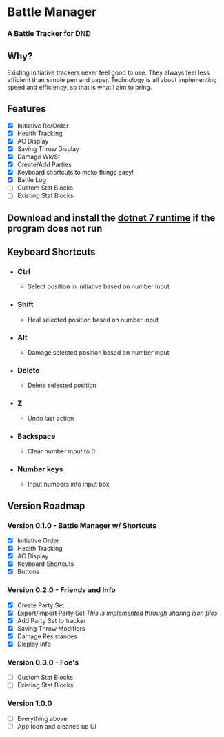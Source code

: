 # Battle Manager

### A Battle Tracker for DND

## Why?
Existing initiative trackers never feel good to use. They always feel less efficient than simple pen and paper. Technology is all about implementing speed and efficiency, so that is what I aim to bring. 

## Features
- [x] Initiative Re/Order
- [x] Health Tracking
- [x] AC Display
- [x] Saving Throw Display
- [x] Damage Wk/St
- [x] Create/Add Parties
- [x] Keyboard shortcuts to make things easy!
- [x] Battle Log
- [ ] Custom Stat Blocks
- [ ] Existing Stat Blocks

## Download and install the  [dotnet 7 runtime](https://dotnet.microsoft.com/en-us/download/dotnet/thank-you/runtime-7.0.5-windows-x64-installer) if the program does not run

## Keyboard Shortcuts
- ### Ctrl
  - Select position in initiative based on number input

- ### Shift
  - Heal selected position based on number input

- ### Alt
  - Damage selected position based on number input

- ### Delete
  - Delete selected position

- ### Z
  - Undo last action

- ### Backspace
  - Clear number input to 0

- ### Number keys
  - Input numbers into input box

## Version Roadmap
### Version 0.1.0 - Battle Manager w/ Shortcuts
- [x] Initiative Order
- [x] Health Tracking
- [x] AC Display
- [x] Keyboard Shortcuts
- [x] Buttons

### Version 0.2.0 - Friends and Info
- [x] Create Party Set
- [x] ~~Export/Import Party Set~~ _This is implemented through sharing json files_
- [x] Add Party Set to tracker
- [x] Saving Throw Modifiers
- [x] Damage Resistances
- [x] Display Info

### Version 0.3.0 - Foe's
- [ ] Custom Stat Blocks
- [ ] Existing Stat Blocks

### Version 1.0.0
- [ ] Everything above
- [ ] App Icon and cleaned up UI
